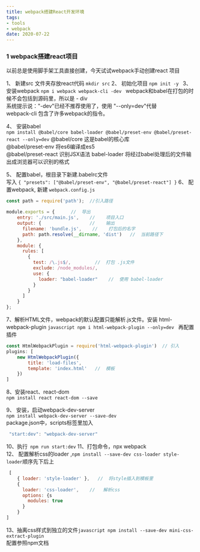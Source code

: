 ```yaml
---
title: webpack搭建React开发环境
tags: 
- tools
- webpack
date: 2020-07-22
---
```


### 1 webpack搭建react项目 ###  
以前总是使用脚手架工具直接创建，今天试试webpack手动创建react 项目 

1、 新建src 文件夹存放react代码  `mkdir src`
2、 初始化项目   `npm init -y `
3、 安装webpack  `npm i webpack webpack-cli -dev ` 
webpack和babel在打包的时候不会包括到源码里，所以是 - div  
系统提示说："-dev"已经不推荐使用了，使用 "--only=dev"代替  
webpack-cli 包含了许多webpack的指令。  
<!--more-->

4、 安装babel     
`npm install @babel/core babel-loader @babel/preset-env @babel/preset-react --only=dev`
@babel/core 这是babel的核心库   
@babel/preset-env  将es6编译成es5  
@babel/preset-react  识别JSX语法
babel-loader     将经过babel处理后的文件输出成浏览器可以识别的格式  

5、 配置babel，根目录下新建.babelrc文件  
写入
`
{
  "presets": ["@babel/preset-env", "@babel/preset-react"]
}
`
6、 配置webpack, 新建 `webpack.config.js `

```javascript
const path = require('path');  //引入路径

module.exports = {      //  导出
    entry: './src/main.js',    //    项目入口
    output: {                  //    输出 
      filename: 'bundle.js',    //    打包后的名字
      path: path.resolve(__dirname, 'dist')   //  当前路径下
    },
    module: {
      rules: [
        {
          test: /\.js$/,         //  打包 .js文件
          exclude: /node_modules/,
          use: {
            loader: "babel-loader"    //  使用 babel-loader
          }
        }
      ]
    }
};  
```
7、解析HTML文件，webpack的默认配置只能解析.js文件。安装 html-webpack-plugin
`javascript
npm i html-webpack-plugin --only=dev
`
再配置插件 
```javascript
const HtmlWebpackPlugin = require('html-webpack-plugin')  // 引入
plugins: [
    new HtmlWebpackPlugin({
        title: 'load-files',
        template: 'index.html'   //  模板
    })
]    
```
8、安装react、react-dom  
`npm install react react-dom --save`

9、 安装，启动webpack-dev-server  
`npm install webpack-dev-server --save-dev`    
package.json中，scripts标签里加入  
```javascript 
 "start:dev": "webpack-dev-server"
```
10、执行``` npm run start:dev```
11、打包命令，npx webpack   
12、 配置解析css的loader  ,```npm install --save-dev css-loader style-loader```顺序先下后上
```javascript
 [
    { loader: 'style-loader' },   //  将style插入到模板里
    {
      loader: 'css-loader',    //   解析css
      options: {s
        modules: true
      }
    }
]
```
13、抽离css样式到独立的文件```javascript npm install --save-dev mini-css-extract-plugin```    
  配置参照npm文档  




